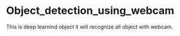 # Object_detection_using_webcam
This is deep learnind object it will recognize all object with webcam.
